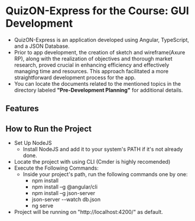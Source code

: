 # QuizON-Express for the Course: GUI Development
- QuizON-Express is an application developed using Angular, TypeScript, and a JSON Database.
- Prior to app development, the creation of sketch and wireframe(Axure RP), along with the realization of objectives and thorough market research, proved crucial in enhancing efficiency and effectively managing time and resources. This approach facilitated a more straightforward development process for the app.
- You can locate the documents related to the mentioned topics in the directory labeled **"Pre-Development Planning"** for additional details.


## Features




## How to Run the Project

- Set Up NodeJS
	- Install NodeJS and add it to your system's PATH if it's not already done.
- Locate the project with using CLI (Cmder is highly recomended)
- Execute the Following Commands:
  - Inside your project's path, run the following commands one by one:
      - npm install
      - npm install –g @angular/cli
      - npm install –g json-server
      - json-server --watch db.json
      - ng serve
- Project will be running on "http://localhost:4200/" as default.

